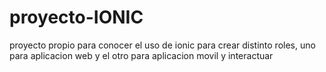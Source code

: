 # proyecto-IONIC
proyecto propio para conocer el uso de ionic para crear distinto roles, uno para aplicacion web y el otro para aplicacion movil y interactuar
